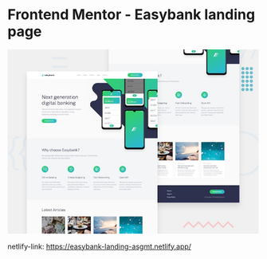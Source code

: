# Frontend Mentor - Easybank landing page

![Design preview for the Easybank landing page coding challenge](./design/desktop-preview.jpg)




netlify-link: https://easybank-landing-asgmt.netlify.app/

